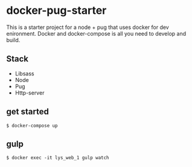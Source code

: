 # docker-pug-starter

This is a starter project for a node + pug that uses docker for dev enironment.
Docker and docker-compose is all you need to develop and build.

## Stack
* Libsass
* Node
* Pug
* Http-server

## get started
```
$ docker-compose up
```

## gulp
```
$ docker exec -it lys_web_1 gulp watch
```
